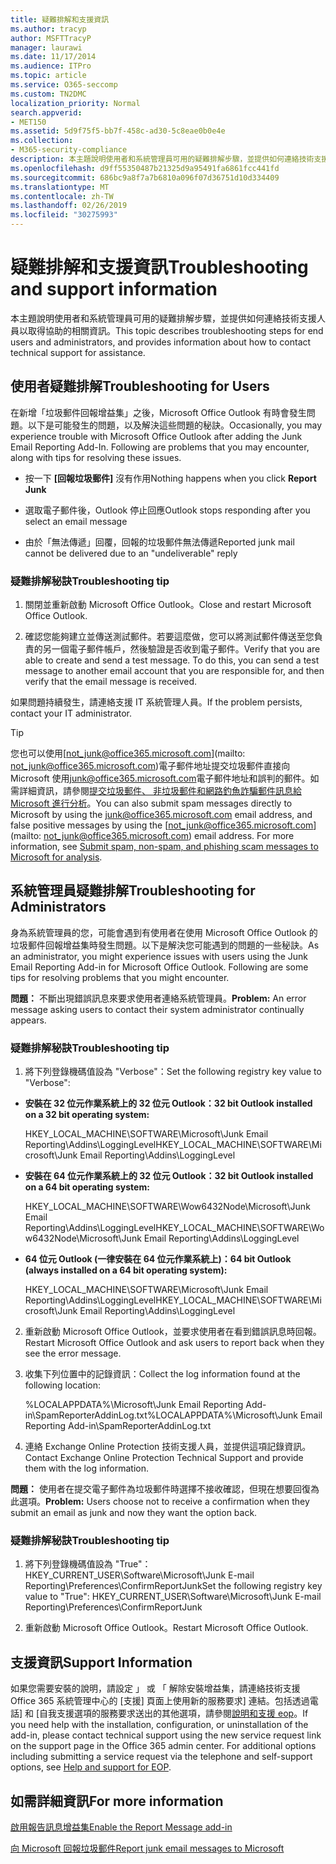 ```yaml
---
title: 疑難排解和支援資訊
ms.author: tracyp
author: MSFTTracyP
manager: laurawi
ms.date: 11/17/2014
ms.audience: ITPro
ms.topic: article
ms.service: O365-seccomp
ms.custom: TN2DMC
localization_priority: Normal
search.appverid:
- MET150
ms.assetid: 5d9f75f5-bb7f-458c-ad30-5c8eae0b0e4e
ms.collection:
- M365-security-compliance
description: 本主題說明使用者和系統管理員可用的疑難排解步驟，並提供如何連絡技術支援人員以取得協助的相關資訊。
ms.openlocfilehash: d9ff55350487b21325d9a95491fa6861fcc441fd
ms.sourcegitcommit: 686bc9a8f7a7b6810a096f07d36751d10d334409
ms.translationtype: MT
ms.contentlocale: zh-TW
ms.lasthandoff: 02/26/2019
ms.locfileid: "30275993"
---
```

# <a name="troubleshooting-and-support-information"></a><span data-ttu-id="70214-103">疑難排解和支援資訊</span><span class="sxs-lookup"><span data-stu-id="70214-103">Troubleshooting and support information</span></span>

<span data-ttu-id="70214-104">本主題說明使用者和系統管理員可用的疑難排解步驟，並提供如何連絡技術支援人員以取得協助的相關資訊。</span><span class="sxs-lookup"><span data-stu-id="70214-104">This topic describes troubleshooting steps for end users and administrators, and provides information about how to contact technical support for assistance.</span></span>
  
## <a name="troubleshooting-for-users"></a><span data-ttu-id="70214-105">使用者疑難排解</span><span class="sxs-lookup"><span data-stu-id="70214-105">Troubleshooting for Users</span></span>

<span data-ttu-id="70214-p101">在新增「垃圾郵件回報增益集」之後，Microsoft Office Outlook 有時會發生問題。以下是可能發生的問題，以及解決這些問題的秘訣。</span><span class="sxs-lookup"><span data-stu-id="70214-p101">Occasionally, you may experience trouble with Microsoft Office Outlook after adding the Junk Email Reporting Add-In. Following are problems that you may encounter, along with tips for resolving these issues.</span></span> 
  
- <span data-ttu-id="70214-108">按一下 **[回報垃圾郵件]** 沒有作用</span><span class="sxs-lookup"><span data-stu-id="70214-108">Nothing happens when you click **Report Junk**</span></span>
    
- <span data-ttu-id="70214-109">選取電子郵件後，Outlook 停止回應</span><span class="sxs-lookup"><span data-stu-id="70214-109">Outlook stops responding after you select an email message</span></span>
    
- <span data-ttu-id="70214-110">由於「無法傳遞」回覆，回報的垃圾郵件無法傳遞</span><span class="sxs-lookup"><span data-stu-id="70214-110">Reported junk mail cannot be delivered due to an "undeliverable" reply</span></span>
    
### <a name="troubleshooting-tip"></a><span data-ttu-id="70214-111">疑難排解秘訣</span><span class="sxs-lookup"><span data-stu-id="70214-111">Troubleshooting tip</span></span>

1. <span data-ttu-id="70214-112">關閉並重新啟動 Microsoft Office Outlook。</span><span class="sxs-lookup"><span data-stu-id="70214-112">Close and restart Microsoft Office Outlook.</span></span>
    
2. <span data-ttu-id="70214-p102">確認您能夠建立並傳送測試郵件。若要這麼做，您可以將測試郵件傳送至您負責的另一個電子郵件帳戶，然後驗證是否收到電子郵件。</span><span class="sxs-lookup"><span data-stu-id="70214-p102">Verify that you are able to create and send a test message. To do this, you can send a test message to another email account that you are responsible for, and then verify that the email message is received.</span></span>
    
<span data-ttu-id="70214-115">如果問題持續發生，請連絡支援 IT 系統管理人員。</span><span class="sxs-lookup"><span data-stu-id="70214-115">If the problem persists, contact your IT administrator.</span></span>
  
> [!TIP]
> <span data-ttu-id="70214-p103">您也可以使用[not_junk@office365.microsoft.com](mailto: not_junk@office365.microsoft.com)電子郵件地址提交垃圾郵件直接向 Microsoft 使用[junk@office365.microsoft.com](mailto:junk@office365.microsoft.com)電子郵件地址和誤判的郵件。如需詳細資訊，請參閱[提交垃圾郵件、 非垃圾郵件和網路釣魚詐騙郵件訊息給 Microsoft 進行分析](submit-spam-non-spam-and-phishing-scam-messages-to-microsoft-for-analysis.md)。</span><span class="sxs-lookup"><span data-stu-id="70214-p103">You can also submit spam messages directly to Microsoft by using the [junk@office365.microsoft.com](mailto:junk@office365.microsoft.com) email address, and false positive messages by using the [not_junk@office365.microsoft.com](mailto: not_junk@office365.microsoft.com) email address. For more information, see [Submit spam, non-spam, and phishing scam messages to Microsoft for analysis](submit-spam-non-spam-and-phishing-scam-messages-to-microsoft-for-analysis.md).</span></span> 
  
## <a name="troubleshooting-for-administrators"></a><span data-ttu-id="70214-118">系統管理員疑難排解</span><span class="sxs-lookup"><span data-stu-id="70214-118">Troubleshooting for Administrators</span></span>

<span data-ttu-id="70214-p104">身為系統管理員的您，可能會遇到有使用者在使用 Microsoft Office Outlook 的垃圾郵件回報增益集時發生問題。以下是解決您可能遇到的問題的一些秘訣。</span><span class="sxs-lookup"><span data-stu-id="70214-p104">As an administrator, you might experience issues with users using the Junk Email Reporting Add-in for Microsoft Office Outlook. Following are some tips for resolving problems that you might encounter.</span></span> 
  
 <span data-ttu-id="70214-121">**問題：** 不斷出現錯誤訊息來要求使用者連絡系統管理員。</span><span class="sxs-lookup"><span data-stu-id="70214-121">**Problem:** An error message asking users to contact their system administrator continually appears.</span></span> 
  
### <a name="troubleshooting-tip"></a><span data-ttu-id="70214-122">疑難排解秘訣</span><span class="sxs-lookup"><span data-stu-id="70214-122">Troubleshooting tip</span></span>

1. <span data-ttu-id="70214-123">將下列登錄機碼值設為 "Verbose"：</span><span class="sxs-lookup"><span data-stu-id="70214-123">Set the following registry key value to "Verbose":</span></span>
    
  - <span data-ttu-id="70214-124">**安裝在 32 位元作業系統上的 32 位元 Outlook：**</span><span class="sxs-lookup"><span data-stu-id="70214-124">**32 bit Outlook installed on a 32 bit operating system:**</span></span>
    
    <span data-ttu-id="70214-125">HKEY_LOCAL_MACHINE\SOFTWARE\Microsoft\Junk Email Reporting\Addins\LoggingLevel</span><span class="sxs-lookup"><span data-stu-id="70214-125">HKEY_LOCAL_MACHINE\SOFTWARE\Microsoft\Junk Email Reporting\Addins\LoggingLevel</span></span>
    
  - <span data-ttu-id="70214-126">**安裝在 64 位元作業系統上的 32 位元 Outlook：**</span><span class="sxs-lookup"><span data-stu-id="70214-126">**32 bit Outlook installed on a 64 bit operating system:**</span></span>
    
    <span data-ttu-id="70214-127">HKEY_LOCAL_MACHINE\SOFTWARE\Wow6432Node\Microsoft\Junk Email Reporting\Addins\LoggingLevel</span><span class="sxs-lookup"><span data-stu-id="70214-127">HKEY_LOCAL_MACHINE\SOFTWARE\Wow6432Node\Microsoft\Junk Email Reporting\Addins\LoggingLevel</span></span>
    
  - <span data-ttu-id="70214-128">**64 位元 Outlook (一律安裝在 64 位元作業系統上)：**</span><span class="sxs-lookup"><span data-stu-id="70214-128">**64 bit Outlook (always installed on a 64 bit operating system):**</span></span>
    
    <span data-ttu-id="70214-129">HKEY_LOCAL_MACHINE\SOFTWARE\Microsoft\Junk Email Reporting\Addins\LoggingLevel</span><span class="sxs-lookup"><span data-stu-id="70214-129">HKEY_LOCAL_MACHINE\SOFTWARE\Microsoft\Junk Email Reporting\Addins\LoggingLevel</span></span>
    
2. <span data-ttu-id="70214-130">重新啟動 Microsoft Office Outlook，並要求使用者在看到錯誤訊息時回報。</span><span class="sxs-lookup"><span data-stu-id="70214-130">Restart Microsoft Office Outlook and ask users to report back when they see the error message.</span></span>
    
3. <span data-ttu-id="70214-131">收集下列位置中的記錄資訊：</span><span class="sxs-lookup"><span data-stu-id="70214-131">Collect the log information found at the following location:</span></span> 
    
    <span data-ttu-id="70214-132">%LOCALAPPDATA%\Microsoft\Junk Email Reporting Add-in\SpamReporterAddinLog.txt</span><span class="sxs-lookup"><span data-stu-id="70214-132">%LOCALAPPDATA%\Microsoft\Junk Email Reporting Add-in\SpamReporterAddinLog.txt</span></span>
    
4. <span data-ttu-id="70214-133">連絡 Exchange Online Protection 技術支援人員，並提供這項記錄資訊。</span><span class="sxs-lookup"><span data-stu-id="70214-133">Contact Exchange Online Protection Technical Support and provide them with the log information.</span></span> 
    
 <span data-ttu-id="70214-134">**問題：** 使用者在提交電子郵件為垃圾郵件時選擇不接收確認，但現在想要回復為此選項。</span><span class="sxs-lookup"><span data-stu-id="70214-134">**Problem:** Users choose not to receive a confirmation when they submit an email as junk and now they want the option back.</span></span> 
  
### <a name="troubleshooting-tip"></a><span data-ttu-id="70214-135">疑難排解秘訣</span><span class="sxs-lookup"><span data-stu-id="70214-135">Troubleshooting tip</span></span>

1. <span data-ttu-id="70214-136">將下列登錄機碼值設為 "True"：HKEY_CURRENT_USER\Software\Microsoft\Junk E-mail Reporting\Preferences\ConfirmReportJunk</span><span class="sxs-lookup"><span data-stu-id="70214-136">Set the following registry key value to "True": HKEY_CURRENT_USER\Software\Microsoft\Junk E-mail Reporting\Preferences\ConfirmReportJunk</span></span>
    
2. <span data-ttu-id="70214-137">重新啟動 Microsoft Office Outlook。</span><span class="sxs-lookup"><span data-stu-id="70214-137">Restart Microsoft Office Outlook.</span></span>
    
## <a name="support-information"></a><span data-ttu-id="70214-138">支援資訊</span><span class="sxs-lookup"><span data-stu-id="70214-138">Support Information</span></span>

<span data-ttu-id="70214-p105">如果您需要安裝的說明，請設定 」 或 「 解除安裝增益集，請連絡技術支援 Office 365 系統管理中心的 [支援] 頁面上使用新的服務要求] 連結。包括透過電話] 和 [自我支援選項的服務要求送出的其他選項，請參閱[說明和支援 eop](eop/help-and-support-for-eop.md)。</span><span class="sxs-lookup"><span data-stu-id="70214-p105">If you need help with the installation, configuration, or uninstallation of the add-in, please contact technical support using the new service request link on the support page in the Office 365 admin center. For additional options including submitting a service request via the telephone and self-support options, see [Help and support for EOP](eop/help-and-support-for-eop.md).</span></span>
  
## <a name="for-more-information"></a><span data-ttu-id="70214-141">如需詳細資訊</span><span class="sxs-lookup"><span data-stu-id="70214-141">For more information</span></span>

[<span data-ttu-id="70214-142">啟用報告訊息增益集</span><span class="sxs-lookup"><span data-stu-id="70214-142">Enable the Report Message add-in</span></span>](https://support.office.com/article/4250c4bc-6102-420b-9e0a-a95064837676)
  
[<span data-ttu-id="70214-143">向 Microsoft 回報垃圾郵件</span><span class="sxs-lookup"><span data-stu-id="70214-143">Report junk email messages to Microsoft</span></span>](report-junk-email-messages-to-microsoft.md)
  

